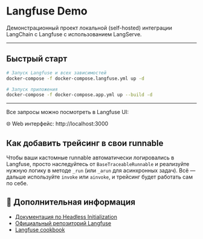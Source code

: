 # Langfuse Demo

Демонстрационный проект локальной (self-hosted) интеграции LangChain с Langfuse с использованием LangServe.

---

## Быстрый старт

```bash
# Запуск Langfuse и всех зависимостей
docker-compose -f docker-compose.langfuse.yml up -d

# Запуск приложения
docker-compose -f docker-compose.app.yml up --build -d
```

---

Все запросы можно посмотреть в Langfuse UI:

🌐 Web интерфейс: http://localhost:3000

## Как добавить трейсинг в свои runnable

Чтобы ваши кастомные runnable автоматически логировались в Langfuse, просто наследуйтесь от `BaseTraceableRunnable` и реализуйте нужную логику в методе `_run` (или `_arun` для асинхронных задач). Всё — дальше используйте `invoke` или `ainvoke`, и трейсинг будет работать сам по себе.

## 🔗 Дополнительная информация

- [Документация по Headless Initialization](https://langfuse.com/self-hosting/headless-initialization)
- [Официальный репозиторий Langfuse](https://github.com/langfuse/langfuse)
- [Langfuse cookbook](https://github.com/langfuse/langfuse-docs/tree/main/cookbook)
